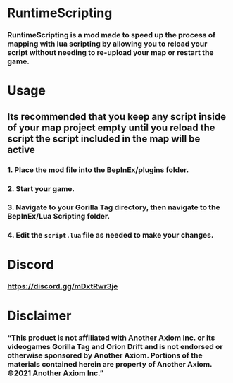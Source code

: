 # RuntimeScripting
### RuntimeScripting is a mod made to speed up the process of mapping with lua scripting by allowing you to reload your script without needing to re-upload your map or restart the game.

# Usage
## Its recommended that you keep any script inside of your map project empty until you reload the script the script included in the map will be active

### 1. Place the mod file into the BepInEx/plugins folder.
### 2. Start your game.
### 3. Navigate to your Gorilla Tag directory, then navigate to the BepInEx/Lua Scripting folder.
### 4. Edit the `script.lua` file as needed to make your changes.

# Discord
### https://discord.gg/mDxtRwr3je

# Disclaimer
### “This product is not affiliated with Another Axiom Inc. or its videogames Gorilla Tag and Orion Drift and is not endorsed or otherwise sponsored by Another Axiom. Portions of the materials contained herein are property of Another Axiom. ©2021 Another Axiom Inc.”
